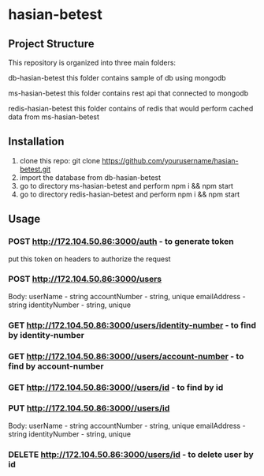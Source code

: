 # hasian-betest

## Project Structure
This repository is organized into three main folders:

db-hasian-betest
this folder contains sample of db using mongodb

ms-hasian-betest
this folder contains rest api that connected to mongodb

redis-hasian-betest
this folder contains of redis that would perform cached data from ms-hasian-betest


## Installation
1. clone this repo: git clone https://github.com/yourusername/hasian-betest.git
2. import the database from db-hasian-betest
3. go to directory ms-hasian-betest and perform npm i && npm start
4. go to directory redis-hasian-betest and perform npm i && npm start

## Usage
### POST http://172.104.50.86:3000/auth - to generate token
put this token on headers to authorize the request
### POST http://172.104.50.86:3000/users 
  Body:
    userName - string 
    accountNumber - string, unique
    emailAddress - string
    identityNumber - string, unique
### GET http://172.104.50.86:3000/users/identity-number - to find by identity-number
### GET http://172.104.50.86:3000//users/account-number - to find by account-number
### GET http://172.104.50.86:3000//users/id - to find by id
### PUT http://172.104.50.86:3000//users/id
  Body:
    userName - string 
    accountNumber - string, unique
    emailAddress - string
    identityNumber - string, unique
### DELETE http://172.104.50.86:3000/users/id -  to delete user by id



